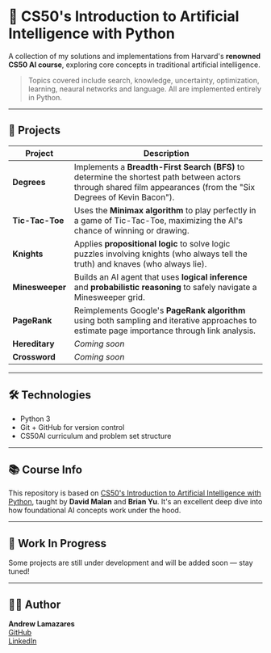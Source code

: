# 🧠 CS50's Introduction to Artificial Intelligence with Python  
A collection of my solutions and implementations from Harvard's **renowned CS50 AI course**, exploring core concepts in traditional artificial intelligence.

> Topics covered include search, knowledge, uncertainty, optimization, learning, neaural networks and language. All are implemented entirely in Python.

---

## 📁 Projects

| Project       | Description |
|---------------|-------------|
| **Degrees**   | Implements a **Breadth-First Search (BFS)** to determine the shortest path between actors through shared film appearances (from the "Six Degrees of Kevin Bacon"). |
| **Tic-Tac-Toe** | Uses the **Minimax algorithm** to play perfectly in a game of Tic-Tac-Toe, maximizing the AI's chance of winning or drawing. |
| **Knights**   | Applies **propositional logic** to solve logic puzzles involving knights (who always tell the truth) and knaves (who always lie). |
| **Minesweeper** | Builds an AI agent that uses **logical inference** and **probabilistic reasoning** to safely navigate a Minesweeper grid. |
| **PageRank**  | Reimplements Google's **PageRank algorithm** using both sampling and iterative approaches to estimate page importance through link analysis. |
| **Hereditary** | _Coming soon_ |
| **Crossword** | _Coming soon_ |

---

## 🛠️ Technologies
- Python 3
- Git + GitHub for version control
- CS50AI curriculum and problem set structure

---

## 📚 Course Info
This repository is based on [CS50's Introduction to Artificial Intelligence with Python](https://cs50.harvard.edu/ai/), taught by **David Malan** and **Brian Yu**. It's an excellent deep dive into how foundational AI concepts work under the hood.

---

## 🚧 Work In Progress
Some projects are still under development and will be added soon — stay tuned!

---

## 🧑‍💻 Author
**Andrew Lamazares**  
[GitHub](https://github.com/yourusername)  
[LinkedIn](https://www.linkedin.com/in/andrew-lamazares)
